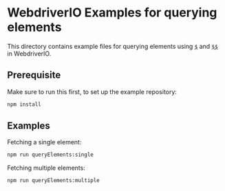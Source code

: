 # WebdriverIO Examples for querying elements

This directory contains example files for querying elements using [`$`](https://webdriver.io/docs/api/browser/$) and [`$$`](https://webdriver.io/docs/api/browser/$$) in WebdriverIO.

## Prerequisite

Make sure to run this first, to set up the example repository:

```sh
npm install
```

## Examples

Fetching a single element:

```sh
npm run queryElements:single
```

Fetching multiple elements:

```sh
npm run queryElements:multiple
```